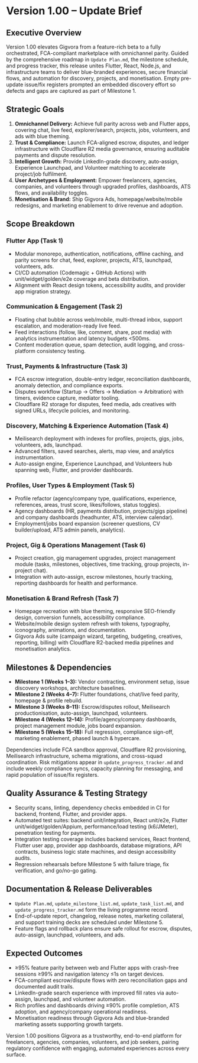 # Version 1.00 – Update Brief

## Executive Overview
Version 1.00 elevates Gigvora from a feature-rich beta to a fully orchestrated, FCA-compliant marketplace with omnichannel parity. Guided by the comprehensive roadmap in `Update Plan.md`, the milestone schedule, and progress tracker, this release unites Flutter, React, Node.js, and infrastructure teams to deliver blue-branded experiences, secure financial flows, and automation for discovery, projects, and monetisation. Empty pre-update issue/fix registers prompted an embedded discovery effort so defects and gaps are captured as part of Milestone 1.

## Strategic Goals
1. **Omnichannel Delivery:** Achieve full parity across web and Flutter apps, covering chat, live feed, explorer/search, projects, jobs, volunteers, and ads with blue theming.
2. **Trust & Compliance:** Launch FCA-aligned escrow, disputes, and ledger infrastructure with Cloudflare R2 media governance, ensuring auditable payments and dispute resolution.
3. **Intelligent Growth:** Provide LinkedIn-grade discovery, auto-assign, Experience Launchpad, and Volunteer matching to accelerate project/job fulfilment.
4. **User Archetypes & Employment:** Empower freelancers, agencies, companies, and volunteers through upgraded profiles, dashboards, ATS flows, and availability toggles.
5. **Monetisation & Brand:** Ship Gigvora Ads, homepage/website/mobile redesigns, and marketing enablement to drive revenue and adoption.

## Scope Breakdown
### Flutter App (Task 1)
- Modular monorepo, authentication, notifications, offline caching, and parity screens for chat, feed, explorer, projects, ATS, launchpad, volunteers, ads.
- CI/CD automation (Codemagic + GitHub Actions) with unit/widget/golden/e2e coverage and beta distribution.
- Alignment with React design tokens, accessibility audits, and provider app migration strategy.

### Communication & Engagement (Task 2)
- Floating chat bubble across web/mobile, multi-thread inbox, support escalation, and moderation-ready live feed.
- Feed interactions (follow, like, comment, share, post media) with analytics instrumentation and latency budgets <500ms.
- Content moderation queue, spam detection, audit logging, and cross-platform consistency testing.

### Trust, Payments & Infrastructure (Task 3)
- FCA escrow integration, double-entry ledger, reconciliation dashboards, anomaly detection, and compliance exports.
- Disputes workflow (Startup → Offers → Mediation → Arbitration) with timers, evidence capture, mediator tooling.
- Cloudflare R2 storage for disputes, feed media, ads creatives with signed URLs, lifecycle policies, and monitoring.

### Discovery, Matching & Experience Automation (Task 4)
- Meilisearch deployment with indexes for profiles, projects, gigs, jobs, volunteers, ads, launchpad.
- Advanced filters, saved searches, alerts, map view, and analytics instrumentation.
- Auto-assign engine, Experience Launchpad, and Volunteers hub spanning web, Flutter, and provider dashboards.

### Profiles, User Types & Employment (Task 5)
- Profile refactor (agency/company type, qualifications, experience, references, areas, trust score, likes/follows, status toggles).
- Agency dashboards (HR, payments distribution, projects/gigs pipeline) and company dashboards (headhunter, ATS, interview calendar).
- Employment/jobs board expansion (screener questions, CV builder/upload, ATS admin panels, analytics).

### Project, Gig & Operations Management (Task 6)
- Project creation, gig management upgrades, project management module (tasks, milestones, objectives, time tracking, group projects, in-project chat).
- Integration with auto-assign, escrow milestones, hourly tracking, reporting dashboards for health and performance.

### Monetisation & Brand Refresh (Task 7)
- Homepage recreation with blue theming, responsive SEO-friendly design, conversion funnels, accessibility compliance.
- Website/mobile design system refresh with tokens, typography, iconography, animations, and documentation.
- Gigvora Ads suite (campaign wizard, targeting, budgeting, creatives, reporting, billing) with Cloudflare R2-backed media pipelines and monetisation analytics.

## Milestones & Dependencies
- **Milestone 1 (Weeks 1–3):** Vendor contracting, environment setup, issue discovery workshops, architecture baselines.
- **Milestone 2 (Weeks 4–7):** Flutter foundations, chat/live feed parity, homepage & profile rebuild.
- **Milestone 3 (Weeks 8–11):** Escrow/disputes rollout, Meilisearch productionisation, auto-assign, launchpad, volunteers.
- **Milestone 4 (Weeks 12–14):** Profile/agency/company dashboards, project management module, jobs board expansion.
- **Milestone 5 (Weeks 15–18):** Full regression, compliance sign-off, marketing enablement, phased launch & hypercare.

Dependencies include FCA sandbox approval, Cloudflare R2 provisioning, Meilisearch infrastructure, schema migrations, and cross-squad coordination. Risk mitigations appear in `update_progress_tracker.md` and include weekly compliance syncs, capacity planning for messaging, and rapid population of issue/fix registers.

## Quality Assurance & Testing Strategy
- Security scans, linting, dependency checks embedded in CI for backend, frontend, Flutter, and provider apps.
- Automated test suites: backend unit/integration, React unit/e2e, Flutter unit/widget/golden/Appium, performance/load testing (k6/JMeter), penetration testing for payments.
- Integration testing coverage includes backend services, React frontend, Flutter user app, provider app dashboards, database migrations, API contracts, business logic state machines, and design accessibility audits.
- Regression rehearsals before Milestone 5 with failure triage, fix verification, and go/no-go gating.

## Documentation & Release Deliverables
- `Update Plan.md`, `update_milestone_list.md`, `update_task_list.md`, and `update_progress_tracker.md` form the living programme record.
- End-of-update report, changelog, release notes, marketing collateral, and support training decks are scheduled under Milestone 5.
- Feature flags and rollback plans ensure safe rollout for escrow, disputes, auto-assign, launchpad, volunteers, and ads.

## Expected Outcomes
- ≥95% feature parity between web and Flutter apps with crash-free sessions ≥99% and navigation latency ≤1s on target devices.
- FCA-compliant escrow/dispute flows with zero reconciliation gaps and documented audit trails.
- LinkedIn-grade search experience with improved fill rates via auto-assign, launchpad, and volunteer automation.
- Rich profiles and dashboards driving ≥90% profile completion, ATS adoption, and agency/company operational readiness.
- Monetisation readiness through Gigvora Ads and blue-branded marketing assets supporting growth targets.

Version 1.00 positions Gigvora as a trustworthy, end-to-end platform for freelancers, agencies, companies, volunteers, and job seekers, pairing regulatory confidence with engaging, automated experiences across every surface.
